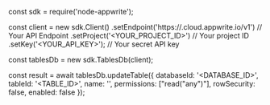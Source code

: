 const sdk = require('node-appwrite');

const client = new sdk.Client()
    .setEndpoint('https://<REGION>.cloud.appwrite.io/v1') // Your API Endpoint
    .setProject('<YOUR_PROJECT_ID>') // Your project ID
    .setKey('<YOUR_API_KEY>'); // Your secret API key

const tablesDb = new sdk.TablesDb(client);

const result = await tablesDb.updateTable({
    databaseId: '<DATABASE_ID>',
    tableId: '<TABLE_ID>',
    name: '<NAME>',
    permissions: ["read("any")"],
    rowSecurity: false,
    enabled: false
});
